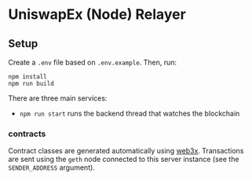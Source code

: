 # UniswapEx (Node) Relayer

## Setup

Create a `.env` file based on `.env.example`. Then, run:

```
npm install
npm run build
```

There are three main services:

* `npm run start` runs the backend thread that watches the blockchain

### contracts

Contract classes are generated automatically using [web3x](https://github.com/xf00f/web3x). Transactions are sent using the `geth` node connected to this server instance (see the `SENDER_ADDRESS` argument).
